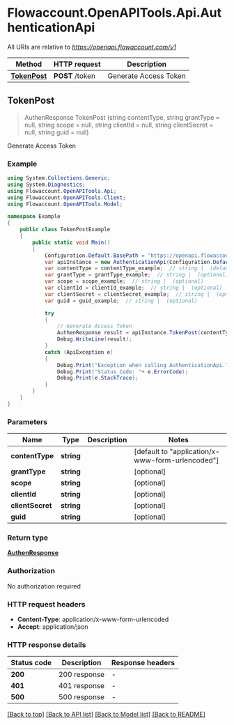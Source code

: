 # Flowaccount.OpenAPITools.Api.AuthenticationApi

All URIs are relative to *https://openapi.flowaccount.com/v1*

Method | HTTP request | Description
------------- | ------------- | -------------
[**TokenPost**](AuthenticationApi.md#tokenpost) | **POST** /token | Generate Access Token



## TokenPost

> AuthenResponse TokenPost (string contentType, string grantType = null, string scope = null, string clientId = null, string clientSecret = null, string guid = null)

Generate Access Token

### Example

```csharp
using System.Collections.Generic;
using System.Diagnostics;
using Flowaccount.OpenAPITools.Api;
using Flowaccount.OpenAPITools.Client;
using Flowaccount.OpenAPITools.Model;

namespace Example
{
    public class TokenPostExample
    {
        public static void Main()
        {
            Configuration.Default.BasePath = "https://openapi.flowaccount.com/v1";
            var apiInstance = new AuthenticationApi(Configuration.Default);
            var contentType = contentType_example;  // string |  (default to "application/x-www-form-urlencoded")
            var grantType = grantType_example;  // string |  (optional) 
            var scope = scope_example;  // string |  (optional) 
            var clientId = clientId_example;  // string |  (optional) 
            var clientSecret = clientSecret_example;  // string |  (optional) 
            var guid = guid_example;  // string |  (optional) 

            try
            {
                // Generate Access Token
                AuthenResponse result = apiInstance.TokenPost(contentType, grantType, scope, clientId, clientSecret, guid);
                Debug.WriteLine(result);
            }
            catch (ApiException e)
            {
                Debug.Print("Exception when calling AuthenticationApi.TokenPost: " + e.Message );
                Debug.Print("Status Code: "+ e.ErrorCode);
                Debug.Print(e.StackTrace);
            }
        }
    }
}
```

### Parameters


Name | Type | Description  | Notes
------------- | ------------- | ------------- | -------------
 **contentType** | **string**|  | [default to &quot;application/x-www-form-urlencoded&quot;]
 **grantType** | **string**|  | [optional] 
 **scope** | **string**|  | [optional] 
 **clientId** | **string**|  | [optional] 
 **clientSecret** | **string**|  | [optional] 
 **guid** | **string**|  | [optional] 

### Return type

[**AuthenResponse**](AuthenResponse.md)

### Authorization

No authorization required

### HTTP request headers

- **Content-Type**: application/x-www-form-urlencoded
- **Accept**: application/json

### HTTP response details
| Status code | Description | Response headers |
|-------------|-------------|------------------|
| **200** | 200 response |  -  |
| **401** | 401 response |  -  |
| **500** | 500 response |  -  |

[[Back to top]](#)
[[Back to API list]](../README.md#documentation-for-api-endpoints)
[[Back to Model list]](../README.md#documentation-for-models)
[[Back to README]](../README.md)

